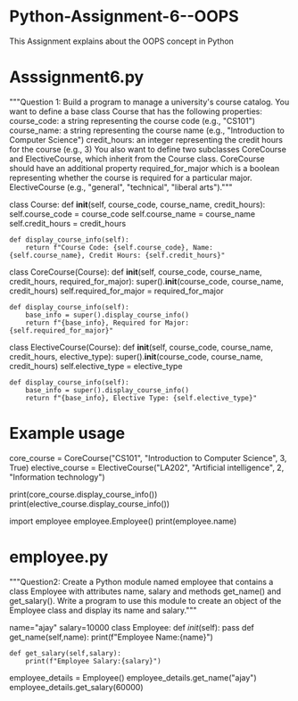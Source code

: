 # Python-Assignment-6--OOPS
This  Assignment explains about the OOPS concept in Python
# Asssignment6.py
"""Question 1:
Build a program to manage a university's course catalog. You want to define a base class Course that has the following properties:
course_code: a string representing the course code (e.g., "CS101")
course_name: a string representing the course name (e.g., "Introduction to Computer Science")
credit_hours: an integer representing the credit hours for the course (e.g., 3)
You also want to define two subclasses CoreCourse and ElectiveCourse, which inherit from the Course class.
CoreCourse should have an additional property required_for_major which is a boolean representing whether the course is required for a particular major.
ElectiveCourse (e.g., "general", "technical", "liberal arts")."""

class Course:
    def __init__(self, course_code, course_name, credit_hours):
        self.course_code = course_code
        self.course_name = course_name
        self.credit_hours = credit_hours

    def display_course_info(self):
        return f"Course Code: {self.course_code}, Name: {self.course_name}, Credit Hours: {self.credit_hours}"

class CoreCourse(Course):
    def __init__(self, course_code, course_name, credit_hours, required_for_major):
        super().__init__(course_code, course_name, credit_hours)
        self.required_for_major = required_for_major

    def display_course_info(self):
        base_info = super().display_course_info()
        return f"{base_info}, Required for Major: {self.required_for_major}"

class ElectiveCourse(Course):
    def __init__(self, course_code, course_name, credit_hours, elective_type):
        super().__init__(course_code, course_name, credit_hours)
        self.elective_type = elective_type

    def display_course_info(self):
        base_info = super().display_course_info()
        return f"{base_info}, Elective Type: {self.elective_type}"

# Example usage
core_course = CoreCourse("CS101", "Introduction to Computer Science", 3, True)
elective_course = ElectiveCourse("LA202", "Artificial intelligence", 2, "Information technology")

print(core_course.display_course_info())
print(elective_course.display_course_info())


import employee
employee.Employee()
print(employee.name)



# employee.py
"""Question2:
Create a Python module named employee that contains a class Employee with attributes name, salary and methods get_name() and get_salary().
Write a program to use this module to create an object of the Employee class and display its name and salary."""

name="ajay"
salary=10000
class Employee:
    def _init_(self):
        pass
    def get_name(self,name):
        print(f"Employee Name:{name}")

    def get_salary(self,salary):
        print(f"Employee Salary:{salary}")
employee_details = Employee()
employee_details.get_name("ajay")
employee_details.get_salary(60000)






